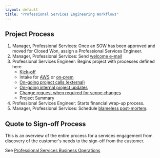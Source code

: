 ```yaml
---
layout: default
title: "Professional Services Engineering Workflows"
---
```


## Project Process

1. Manager, Professional Services: Once an SOW has been approved and moved for Closed Won, assign a Professional Services Engineer.
1. Manager, Professional Services: Send [welcome e-mail](/handbook/customer-success/professional-services-engineering/workflows/project_execution/welcome-email)
1. Professional Services Engineer: Begins project with processes defined here.
    - [Kick-off](/handbook/customer-success/professional-services-engineering/workflows/project_execution/kick-off)
    - Intake for [AWS](/handbook/customer-success/professional-services-engineering/workflows/intake/on-prem) or [on-prem](/handbook/customer-success/professional-services-engineering/workflows/intake/on-prem)
    - [On-going project calls (external)](/handbook/customer-success/professional-services-engineering/workflows/project_execution/calls)
    - [On-going internal project updates](/handbook/customer-success/professional-services-engineering/workflows/internal/15minute-standup)
    - [Change request when required for scope changes](https://docs.google.com/document/d/1aBKeyui9qCt9YoVtZg-Z7XRkNpomTa-H3KRPBLnt6TQ/)
    - Project Summary
1. Professional Services Engineer: Starts financial wrap-up process.
1. Manager, Professional Services: Schedule [blameless post-mortem](/handbook/customer-success/professional-services-engineering/workflows/internal/root-cause-analysis).

## Quote to Sign-off Process

This is an overview of the entire process for a services engagement from discovery of the customer's needs to the sign-off from the customer.

See [Professional Services Business Operations](/handbook/customer-success/professional-services-engineering/workflows/internal/biz-ops)

